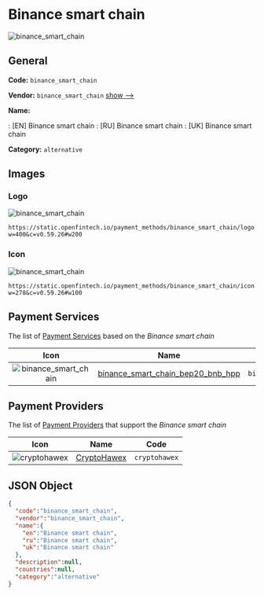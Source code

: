 
# Binance smart chain 
![binance_smart_chain](https://static.openfintech.io/payment_methods/binance_smart_chain/logo.png?w=400&c=v0.59.26#w200)  

## General 
**Code:** `binance_smart_chain` 
 
**Vendor:** `binance_smart_chain` [show -->](/vendors/binance_smart_chain/) 
 
**Name:** 
 
:	[EN] Binance smart chain 
:	[RU] Binance smart chain 
:	[UK] Binance smart chain 
 
**Category:** `alternative` 
 

## Images 

### Logo 
![binance_smart_chain](https://static.openfintech.io/payment_methods/binance_smart_chain/logo.png?w=400&c=v0.59.26#w200)  

```
https://static.openfintech.io/payment_methods/binance_smart_chain/logo.png?w=400&c=v0.59.26#w200
```  

### Icon 
![binance_smart_chain](https://static.openfintech.io/payment_methods/binance_smart_chain/icon.svg?w=278&c=v0.59.26#w100)  

```
https://static.openfintech.io/payment_methods/binance_smart_chain/icon.svg?w=278&c=v0.59.26#w100
```  

## Payment Services 
 
The list of [Payment Services](/payment-services/) based on the _Binance smart chain_ 

|Icon|Name|Code| 
|:---:|:---:|:---:| 
|![binance_smart_chain](https://static.openfintech.io/payment_methods/binance_smart_chain/icon.svg?w=278&c=v0.59.26#w100) |[binance_smart_chain_bep20_bnb_hpp](/payment-services/binance_smart_chain_bep20_bnb_hpp/)|`binance_smart_chain_bep20_bnb_hpp`| 
 

## Payment Providers 
 
The list of [Payment Providers](/payment-providers/) that support the _Binance smart chain_ 

|Icon|Name|Code| 
|:---:|:---:|:---:| 
|![cryptohawex](https://static.openfintech.io/payment_providers/cryptohawex/icon.svg?w=278&c=v0.59.26#w100) |[CryptoHawex](/payment-providers/cryptohawex/)|`cryptohawex`| 
 

## JSON Object 

```json
{
  "code":"binance_smart_chain",
  "vendor":"binance_smart_chain",
  "name":{
    "en":"Binance smart chain",
    "ru":"Binance smart chain",
    "uk":"Binance smart chain"
  },
  "description":null,
  "countries":null,
  "category":"alternative"
}
```  

